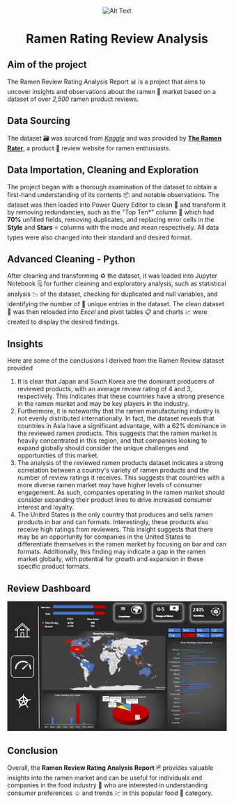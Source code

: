 <p align="center">
  <img src="https://user-images.githubusercontent.com/89352799/236898812-5c21c979-af74-4fe9-a6a2-bc08d6b6bb7d.jpg" alt="Alt Text" height="400" width="500">
</p>

<h1 align="center">
  Ramen Rating Review Analysis
</h1>


## Aim of the project
The Ramen Review Rating Analysis Report 📊 is a project  that aims to uncover insights and observations about the ramen 🍜 market based on a dataset of over *2,500* ramen product reviews.
## Data Sourcing
The dataset 🗃️ was sourced from [*Kaggle*](https://www.kaggle.com/) and was provided by [**The Ramen Rater**](https://www.kaggle.com/datasets/residentmario/ramen-ratings/discussion/191547), a product 🏪 review website for ramen enthusiasts.

## Data Importation, Cleaning and Exploration
The project began with a thorough examination of the dataset to obtain a first-hand understanding of its contents 📦 and notable observations. The dataset was then loaded into Power Query Editor to clean 🧼 and transform  it by removing redundancies, such as the "Top Ten*" column 🧮 which had **70%** unfilled fields, removing duplicates, and replacing error cells in the **Style** and **Stars** ⭐ columns with the mode and mean respectively. All data types were also changed into their standard and desired format.

## Advanced Cleaning - Python
After cleaning and transforming ♻️ the dataset, it was loaded into Jupyter Notebook 🗒️ for further cleaning and exploratory analysis, such as statistical analysis 📉 of the dataset, checking for duplicated and null variables, and identifying the number  of 🔢 unique entries in the dataset. The clean dataset 🧽 was then reloaded into *Excel* and pivot tables 📋 and charts 📈 were created to display the desired findings.

## Insights

Here are some of the conclusions I derived from the Ramen Review dataset provided

1. It is clear that Japan and South Korea are the dominant producers of reviewed products, with an average review rating of 4 and 3, respectively. This indicates that these countries have a strong presence in the ramen market and may be key players in the industry.
2. Furthermore, it is noteworthy that the ramen manufacturing industry is not evenly distributed internationally. In fact, the dataset reveals that countries in Asia have a significant advantage, with a 62% dominance in the reviewed ramen products. This suggests that the ramen market is heavily concentrated in this region, and that companies looking to expand globally should consider the unique challenges and opportunities of this market.
3. The analysis of the reviewed ramen products dataset indicates a strong correlation between a country's variety of ramen products and the number of review ratings it receives. This suggests that countries with a more diverse ramen market may have higher levels of consumer engagement. As such, companies operating in the ramen market should consider expanding their product lines to drive increased consumer interest and loyalty.
4. The United States is the only country that produces and sells ramen products in bar and can formats. Interestingly, these products also receive high ratings from reviewers.
This insight suggests that there may be an opportunity for companies in the United States to differentiate themselves in the ramen market by focusing on bar and can formats. Additionally, this finding may indicate a gap in the ramen market globally, with potential for growth and expansion in these specific product formats.

## Review Dashboard
![alt text](https://github.com/Gbekoilias/Ramen-Review-Rating-Analysis/blob/9d9e4afff6c33224fe76775082814d1f377160d8/dashboard/Screenshot%20(17).png)

## Conclusion
Overall, the **Ramen Review Rating Analysis Report** 🖻 provides valuable insights into the ramen market and can be useful for individuals and companies in the food industry 🥡 who are interested in understanding consumer preferences ☺️ and trends 💹 in this popular food 🥘 category.


